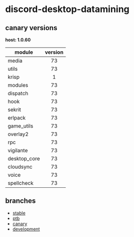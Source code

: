 # discord-desktop-datamining

## canary versions

**host: 1.0.60**

| module | version |
| ------ | :-----: |
| media | 73 |
| utils | 73 |
| krisp | 1 |
| modules | 73 |
| dispatch | 73 |
| hook | 73 |
| sekrit | 73 |
| erlpack | 73 |
| game_utils | 73 |
| overlay2 | 73 |
| rpc | 73 |
| vigilante | 73 |
| desktop_core | 73 |
| cloudsync | 73 |
| voice | 73 |
| spellcheck | 73 |

## branches

- [stable](https://github.com/OpenAsar/discord-desktop-datamining/tree/stable)
- [ptb](https://github.com/OpenAsar/discord-desktop-datamining/tree/ptb)
- [canary](https://github.com/OpenAsar/discord-desktop-datamining/tree/canary)
- [development](https://github.com/OpenAsar/discord-desktop-datamining/tree/development)